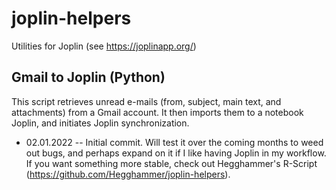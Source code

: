 # joplin-helpers
Utilities for Joplin (see https://joplinapp.org/)

## Gmail to Joplin (Python)
This script retrieves unread e-mails (from, subject, main text, and attachments) from a Gmail account. It then imports them to a notebook Joplin, and initiates Joplin synchronization.

- 02.01.2022 -- Initial commit. Will test it over the coming months to weed out bugs, and perhaps expand on it if I like having Joplin in my workflow. If you want something more stable, check out Hegghammer's R-Script (https://github.com/Hegghammer/joplin-helpers).
